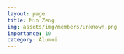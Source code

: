 ```yaml
---
layout: page
title: Min Zeng
img: assets/img/members/unknown.png
importance: 10
category: Alumni
---
```

